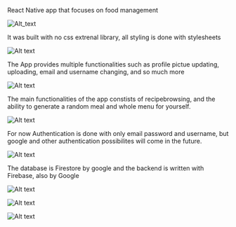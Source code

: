 React Native app that focuses on food management


![Alt_text](https://i.imgur.com/JyBbLVL.jpg)

It was built with no css extrenal library, all styling is done with stylesheets


![Alt text](https://i.imgur.com/CUJCdpK.jpeg)

The App provides multiple functionalities such as profile pictue updating, uploading, email and username changing, and so much more


![Alt text](https://i.imgur.com/YCInF1X.jpeg)

The main functionalities of the app constists of recipebrowsing, and the ability to generate a random meal and whole menu for yourself.


![Alt text](https://i.imgur.com/os6vHGn.jpeg)

For now Authentication is done with only email password and username, but google and other authentication possibilites will come in the future.


![Alt text](https://i.imgur.com/xmg1DFX.jpeg)

The database is Firestore by google and the backend is written with Firebase, also by Google


![Alt text](https://i.imgur.com/UwdI98K.jpeg)




![Alt text](https://i.imgur.com/1FGSJ0A.jpeg)


![Alt text](https://i.imgur.com/fVQs0oh.jpeg)


